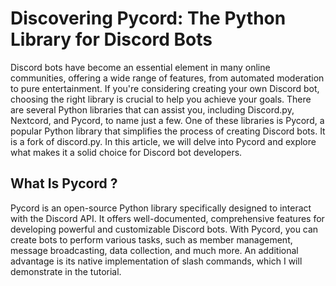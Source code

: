 # Discovering Pycord: The Python Library for Discord Bots
Discord bots have become an essential element in many online communities, offering a wide range of features, from automated moderation to pure entertainment. If you're considering creating your own Discord bot, choosing the right library is crucial to help you achieve your goals. There are several Python libraries that can assist you, including Discord.py, Nextcord, and Pycord, to name just a few. One of these libraries is Pycord, a popular Python library that simplifies the process of creating Discord bots. It is a fork of discord.py. In this article, we will delve into Pycord and explore what makes it a solid choice for Discord bot developers.
## What Is Pycord ?
Pycord is an open-source Python library specifically designed to interact with the Discord API. It offers well-documented, comprehensive features for developing powerful and customizable Discord bots. With Pycord, you can create bots to perform various tasks, such as member management, message broadcasting, data collection, and much more. An additional advantage is its native implementation of slash commands, which I will demonstrate in the tutorial.